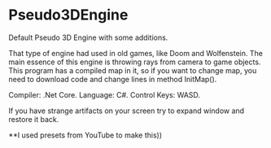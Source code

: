 # Pseudo3DEngine
Default Pseudo 3D Engine with some additions. 

That type of engine had used in old games, like Doom and Wolfenstein. 
The main essence of this engine is throwing rays from camera to game objects.
This program has a compiled map in it, so if you want to change map, you need to download code and change lines in method InitMap().

Compiler: .Net Core. 
Language: C#.
Control Keys: WASD.

If you have strange artifacts on your screen try to expand window and restore it back.

**I used presets from YouTube to make this)) 
